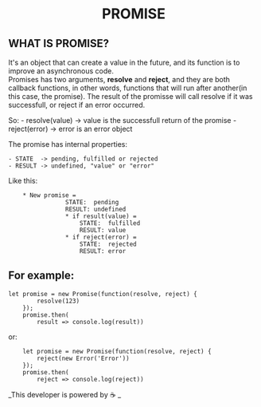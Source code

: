 <h1 align="center">PROMISE</h1>


## WHAT IS PROMISE?


It's an object that can create a value in the future, and its function is to improve an asynchronous code.</br>
Promises has two arguments, **resolve** and **reject**, and they are both callback functions, in other words, functions that will run after another(in this case, the promise).
The result of the promisse will call resolve if it was successfull, or reject if an error occurred.</br> 

So:
	- resolve(value) -> value is the successfull return of the promise
	- reject(error) -> error is an error object

The promise has internal properties:

	- STATE  -> pending, fulfilled or rejected
	- RESULT -> undefined, "value" or "error"

Like this:

		* New promise = 
					STATE:  pending
					RESULT: undefined
					* if result(value) =
						STATE:  fulfilled
						RESULT: value
					* if reject(error) = 
						STATE:  rejected
						RESULT: error

## For example:

```
let promise = new Promise(function(resolve, reject) {
		resolve(123)
	});
	promise.then(
		result => console.log(result))
```
or:

```
	let promise = new Promise(function(resolve, reject) {
		reject(new Error('Error'))
	});
	promise.then(
		reject => console.log(reject))

```


_This developer is powered by ☕ _
